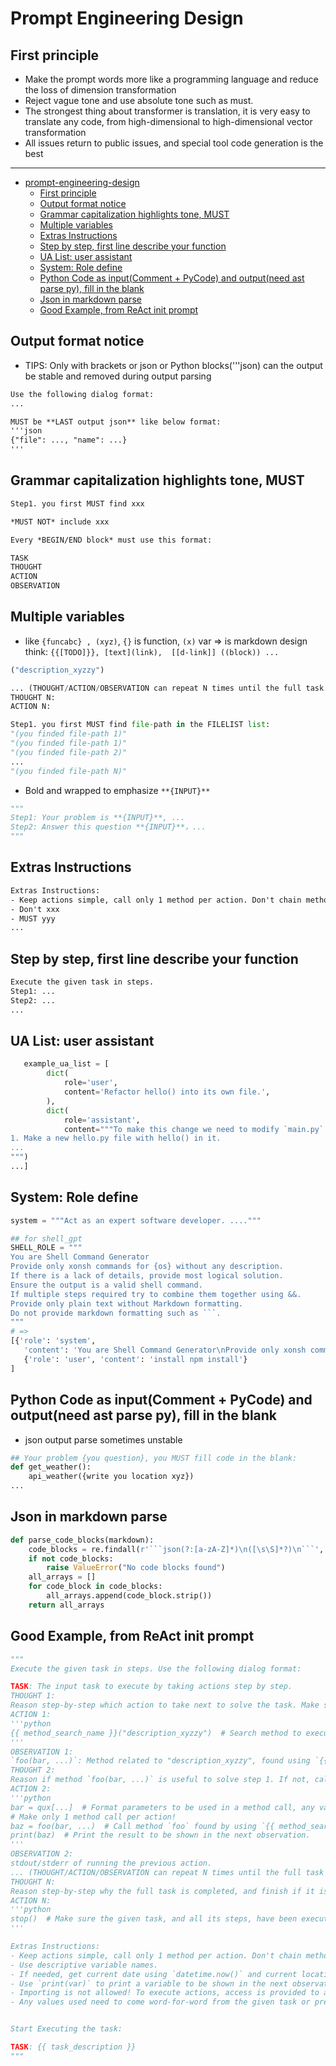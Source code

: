 # Prompt Engineering Design

## First principle
* Make the prompt words more like a programming language and reduce the loss of dimension transformation
* Reject vague tone and use absolute tone such as must.
* The strongest thing about transformer is translation, it is very easy to translate any code, from high-dimensional to high-dimensional vector transformation
* All issues return to public issues, and special tool code generation is the best

---

- [prompt-engineering-design](#prompt-engineering-design)
  - [First principle](#first-principle)
  - [Output format notice](#output-format-notice)
  - [Grammar capitalization highlights tone, MUST](#grammar-capitalization-highlights-tone-must)
  - [Multiple variables](#multiple-variables)
  - [Extras Instructions](#extras-instructions)
  - [Step by step, first line describe your function](#step-by-step-first-line-describe-your-function)
  - [UA List: user assistant](#ua-list-user-assistant)
  - [System: Role define](#system-role-define)
  - [Python Code as input(Comment + PyCode) and output(need ast parse py), fill in the blank](#python-code-as-inputcomment--pycode-and-outputneed-ast-parse-py-fill-in-the-blank)
  - [Json in markdown parse](#json-in-markdown-parse)
  - [Good Example, from ReAct init prompt](#good-example-from-react-init-prompt)

## Output format notice
* TIPS: Only with brackets or json or Python blocks('''json) can the output be stable and removed during output parsing
```txt
Use the following dialog format:
...

MUST be **LAST output json** like below format:
'''json
{"file": ..., "name": ...}
'''
```
## Grammar capitalization highlights tone, MUST
```txt
Step1. you first MUST find xxx

*MUST NOT* include xxx

Every *BEGIN/END block* must use this format:

TASK
THOUGHT
ACTION
OBSERVATION

```

## Multiple variables
* like `{funcabc} , (xyz)`, `{}` is function, `(x)` var  => is markdown design think:  `{{[TODO]}}, [text](link),  [[d-link]] ((block)) ... `
```python
("description_xyzzy")

... (THOUGHT/ACTION/OBSERVATION can repeat N times until the full task is completed)
THOUGHT N:
ACTION N:

Step1. you first MUST find file-path in the FILELIST list:
"(you finded file-path 1)"
"(you finded file-path 1)"
"(you finded file-path 2)"
...
"(you finded file-path N)"

```
* Bold and wrapped to emphasize `**{INPUT}**`
```python
"""
Step1: Your problem is **{INPUT}**, ...
Step2: Answer this question **{INPUT}**，...
"""
```
## Extras Instructions
```txt
Extras Instructions:
- Keep actions simple, call only 1 method per action. Don't chain method calls.
- Don't xxx
- MUST yyy
...
```

## Step by step, first line describe your function
```txt
Execute the given task in steps.
Step1: ...
Step2: ...
...
```
## UA List: user assistant
```python
   example_ua_list = [
        dict(
            role='user',
            content='Refactor hello() into its own file.',
        ),
        dict(
            role='assistant',
            content="""To make this change we need to modify `main.py` and make a new file `hello.py`:
1. Make a new hello.py file with hello() in it.
...
""")
...]

```
## System: Role define
```python
system = """Act as an expert software developer. ...."""

## for shell_gpt
SHELL_ROLE = """
You are Shell Command Generator
Provide only xonsh commands for {os} without any description.
If there is a lack of details, provide most logical solution.
Ensure the output is a valid shell command.
If multiple steps required try to combine them together using &&.
Provide only plain text without Markdown formatting.
Do not provide markdown formatting such as ```.
"""
# =>
[{'role': 'system',
   'content': 'You are Shell Command Generator\nProvide only xonsh commands for Darwin/MacOS 14.'+300 },
   {'role': 'user', 'content': 'install npm install'}
]

```

## Python Code as input(Comment + PyCode) and output(need ast parse py), fill in the blank
* json output parse sometimes unstable
```python
## Your problem {you question}, you MUST fill code in the blank:
def get_weather():
    api_weather({write you location xyz})
...
```

## Json in markdown parse

```python
def parse_code_blocks(markdown):
    code_blocks = re.findall(r'```json(?:[a-zA-Z]*)\n([\s\S]*?)\n```', markdown)
    if not code_blocks:
        raise ValueError("No code blocks found")
    all_arrays = []
    for code_block in code_blocks:
        all_arrays.append(code_block.strip())
    return all_arrays
```

## Good Example, from ReAct init prompt

```python
"""
Execute the given task in steps. Use the following dialog format:

TASK: The input task to execute by taking actions step by step.
THOUGHT 1:
Reason step-by-step which action to take next to solve the task. Make sure no steps are forgotten. Use `{{ method_search_full_signature }}` to find methods to execute each step.
ACTION 1:
'''python
{{ method_search_name }}("description_xyzzy")  # Search method to execute next step
'''
OBSERVATION 1:
`foo(bar, ...)`: Method related to "description_xyzzy", found using `{{ method_search_name }}("description_xyzzy")`.
THOUGHT 2:
Reason if method `foo(bar, ...)` is useful to solve step 1. If not, call `{{ method_search_name }}` again.
ACTION 2:
'''python
bar = qux[...]  # Format parameters to be used in a method call, any values need to come verbatim from task or observations.
# Make only 1 method call per action!
baz = foo(bar, ...)  # Call method `foo` found by using `{{ method_search_full_signature }}` in a previous step. Store the result in `baz`, which can be used in following actions. Use descriptive variable names.
print(baz)  # Print the result to be shown in the next observation.
'''
OBSERVATION 2:
stdout/stderr of running the previous action.
... (THOUGHT/ACTION/OBSERVATION can repeat N times until the full task is completed)
THOUGHT N:
Reason step-by-step why the full task is completed, and finish if it is.
ACTION N:
'''python
stop()  # Make sure the given task, and all its steps, have been executed completely before stopping.
'''

Extras Instructions:
- Keep actions simple, call only 1 method per action. Don't chain method calls.
- Use descriptive variable names.
- If needed, get current date using `datetime.now()` and current location using `{{ current_loc_method }}`.
- Use `print(var)` to print a variable to be shown in the next observation.
- Importing is not allowed! To execute actions, access is provided to a `{{ method_search_full_signature }}` method that prints a list of available Python 3 methods (signatures and descriptions) related to a given description. Use the methods returned by `{{ method_search_full_signature }}` to complete the task. These methods don't need to be imported. Pay attention to the method signatures.
- Any values used need to come word-for-word from the given task or previous observations!


Start Executing the task:

TASK: {{ task_description }}
"""
```

